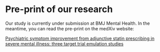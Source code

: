 # Pre-print of our research

Our study is currently under submission at BMJ Mental Health. In the meantime, you can read the pre-print on the medXiv website:

[Psychiatric symptom improvement from adjunctive statin prescribing in severe mental illness: three target trial emulation studies](https://www.medrxiv.org/content/10.1101/2025.01.20.25320829v1)
